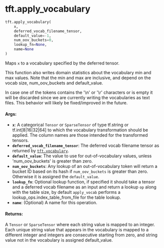 <div itemscope itemtype="http://developers.google.com/ReferenceObject">
<meta itemprop="name" content="tft.apply_vocabulary" />
<meta itemprop="path" content="Stable" />
</div>

# tft.apply_vocabulary

``` python
tft.apply_vocabulary(
    x,
    deferred_vocab_filename_tensor,
    default_value=-1,
    num_oov_buckets=0,
    lookup_fn=None,
    name=None
)
```

Maps `x` to a vocabulary specified by the deferred tensor.

This function also writes domain statistics about the vocabulary min and max
values. Note that the min and max are inclusive, and depend on the vocab size,
num_oov_buckets and default_value.

In case one of the tokens contains the '\n' or '\r' characters or is empty it
will be discarded since we are currently writing the vocabularies as text
files. This behavior will likely be fixed/improved in the future.

#### Args:

* <b>`x`</b>: A categorical `Tensor` or `SparseTensor` of type tf.string or
    tf.int[8|16|32|64] to which the vocabulary transformation should be
    applied. The column names are those intended for the transformed tensors.
* <b>`deferred_vocab_filename_tensor`</b>: The deferred vocab filename tensor as
    returned by <a href="../tft/vocabulary.md"><code>tft.vocabulary</code></a>.
* <b>`default_value`</b>: The value to use for out-of-vocabulary values, unless
    'num_oov_buckets' is greater than zero.
* <b>`num_oov_buckets`</b>:  Any lookup of an out-of-vocabulary token will return a
    bucket ID based on its hash if `num_oov_buckets` is greater than zero.
    Otherwise it is assigned the `default_value`.
* <b>`lookup_fn`</b>: Optional lookup function, if specified it should take a tensor
    and a deferred vocab filename as an input and return a lookup `op` along
    with the table size, by default `apply_vocab` performs a
    lookup_ops.index_table_from_file for the table lookup.
* <b>`name`</b>: (Optional) A name for this operation.


#### Returns:

A `Tensor` or `SparseTensor` where each string value is mapped to an
integer. Each unique string value that appears in the vocabulary
is mapped to a different integer and integers are consecutive
starting from zero, and string value not in the vocabulary is
assigned default_value.
